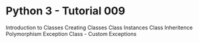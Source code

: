 # Python 3 - Tutorial 009

Introduction to Classes
  Creating Classes
  Class Instances
  Class Inheritence
  Polymorphism
  Exception Class
    - Custom Exceptions
